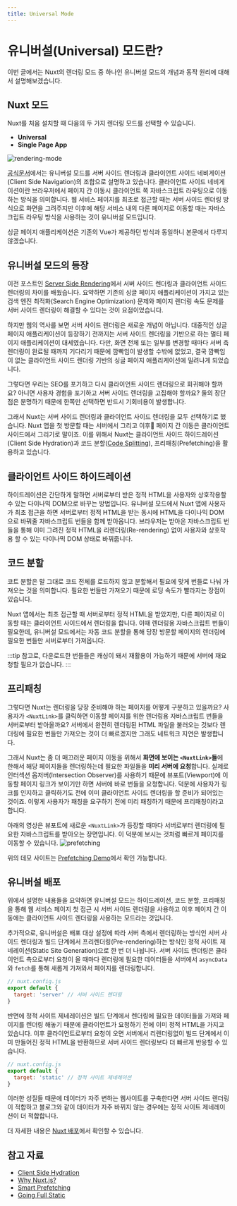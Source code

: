```yaml
---
title: Universal Mode
---
```


# 유니버설(Universal) 모드란?
이번 글에서는 Nuxt의 렌더링 모드 중 하나인 유니버설 모드의 개념과 동작 원리에 대해서 설명해보겠습니다.

## Nuxt 모드

Nuxt를 처음 설치할 때 다음의 두 가지 렌더링 모드를 선택할 수 있습니다. 
  * **Universal**
  * **Single Page App**
  
![rendering-mode](./images/rendering-mode.png)

[공식문서](https://nuxtjs.org/docs/2.x/configuration-glossary/configuration-mode)에서는 유니버설 모드를 서버 사이드 렌더링과 클라이언트 사이드 네비게이션(Client Side Navigation)의 조합으로 설명하고 있습니다. 클라이언트 사이드 네비게이션이란 브라우저에서 페이지 간 이동시 클라이언트 쪽 자바스크립트 라우팅으로 이동하는 방식을 의미합니다. 웹 서비스 페이지를 최초로 접근할 때는 서버 사이드 렌더링 방식으로 화면을 그려주지만 이후에 해당 서비스 내의 다른 페이지로 이동할 때는 자바스크립트 라우팅 방식을 사용하는 것이 유니버설 모드입니다. 

싱글 페이지 애플리케이션은 기존의 Vue가 제공하던 방식과 동일하니 본문에서 다루지 않겠습니다.


## 유니버설 모드의 등장

이전 포스트인 [Server Side Rendering](/nuxt/ssr.html)에서 서버 사이드 렌더링과 클라이언트 사이드 렌더링의 차이를 배웠습니다. 요약하면 기존의 싱글 페이지 애플리케이션이 가지고 있는 검색 엔진 최적화(Search Engine Optimization) 문제와 페이지 렌더링 속도 문제를 서버 사이드 렌더링이 해결할 수 있다는 것이 요점이었습니다. 

하지만 웹의 역사를 보면 서버 사이드 렌더링은 새로운 개념이 아닙니다. 대중적인 싱글 페이지 애플리케이션이 등장하기 전까지는 서버 사이드 렌더링을 기반으로 하는 멀티 페이지 애플리케이션이 대세였습니다. 다만, 화면 전체 또는 일부를 변경할 때마다 서버 측 렌더링이 완료될 때까지 기다리기 때문에 깜빡임이 발생할 수밖에 없었고, 결국 깜빡임이 없는 클라이언트 사이드 렌더링 기반의 싱글 페이지 애플리케이션에 밀려나게 되었습니다.

그렇다면 우리는 SEO를 포기하고 다시 클라이언트 사이드 렌더링으로 회귀해야 할까요? 아니면 사용자 경험을 포기하고 서버 사이드 렌더링을 고집해야 할까요? 둘의 장단점은 분명하기 때문에 한쪽만 선택하면 반드시 기회비용이 발생합니다. 

그래서 Nuxt는 서버 사이드 렌더링과 클라이언트 사이드 렌더링을 모두 선택하기로 했습니다. Nuxt 앱을 첫 방문할 때는 서버에서 그리고 이후 페이지 간 이동은 클라이언트 사이드에서 그리기로 말이죠. 이를 위해서 Nuxt는 클라이언트 사이드 하이드레이션(Client Side Hydration)과 코드 분할([Code Splitting](/advanced/code-splitting.html)), 프리패칭(Prefetching)을 활용하고 있습니다.

## 클라이언트 사이드 하이드레이션

하이드레이션은 간단하게 말하면 서버로부터 받은 정적 HTML을 사용자와 상호작용할 수 있는 다이나믹 DOM으로 바꾸는 방법입니다. 유니버설 모드에서 Nuxt 앱에 사용자가 최초 접근을 하면 서버로부터 정적 HTML을 받는 동시에 HTML을 다이나믹 DOM으로 바꿔줄 자바스크립트 번들을 함께 받아옵니다. 브라우저는 받아온 자바스크립트 번들을 통해 이미 그려진 정적 HTML을 리렌더링(Re-rendering) 없이 사용자와 상호작용 할 수 있는 다이나믹 DOM 상태로 바꿔줍니다.

## 코드 분할

코트 분할은 말 그대로 코드 전체를 로드하지 않고 분할해서 필요에 맞게 번들로 나눠 가져오는 것을 의미합니다. 필요한 번들만 가져오기 때문에 로딩 속도가 빨라지는 장점이 있습니다. 

Nuxt 앱에서는 최초 접근할 때 서버로부터 정적 HTML을 받았지만, 다른 페이지로 이동할 때는 클라이언트 사이드에서 렌더링을 합니다. 이때 렌더링용 자바스크립트 번들이 필요한데, 유니버설 모드에서는 자동 코드 분할을 통해 당장 방문할 페이지의 렌더링에 필요한 번들만 서버로부터 가져옵니다.

:::tip
참고로, 다운로드한 번들들은 캐싱이 돼서 재활용이 가능하기 때문에 서버에 재요청할 필요가 없습니다.
:::

## 프리패칭

그렇다면 Nuxt는 렌더링을 당장 준비해야 하는 페이지를 어떻게 구분하고 있을까요? 사용자가 `<NuxtLink>`를 클릭하면 이동할 페이지를 위한 렌더링용 자바스크립트 번들을 서버로부터 받아올까요? 서버에서 완전히 렌더링된 HTML 파일을 불러오는 것보다 렌더링에 필요한 번들만 가져오는 것이 더 빠르겠지만 그래도 네트워크 지연은 발생합니다.  

그래서 Nuxt는 좀 더 매끄러운 페이지 이동을 위해서 **화면에 보이는 `<NuxtLink>`들**에 한해서 해당 페이지들을 렌더링하는데 필요한 파일들을 **미리 서버에 요청**합니다. 실제로 인터섹션 옵저버(Intersection Observer)를 사용하기 때문에 뷰포트(Viewport)에 이동할 페이지 링크가 보이기만 하면 서버에 바로 번들을 요청합니다. 덕분에 사용자가 링크를 인지하고 클릭하기도 전에 이미 클라이언트 사이드 렌더링을 할 준비가 되어있는 것이죠. 이렇게 사용자가 패칭을 요구하기 전에 미리 패칭하기 때문에 프리패칭이라고 합니다.

아래의 영상은 뷰포트에 새로운 `<NuxtLink>`가 등장할 때마다 서버로부터 렌더링에 필요한 자바스크립트를 받아오는 장면입니다. 이 덕분에 보시는 것처럼 빠르게 페이지를 이동할 수 있습니다.
![prefetching](./images/prefetching.gif)

위의 데모 사이트는 [Prefetching Demo](https://nuxt-prefetch.surge.sh)에서 확인 가능합니다.

## 유니버설 배포

위에서 설명한 내용들을 요약하면 유니버설 모드는 하이드레이션, 코드 분할, 프리패칭을 통해 웹 서비스 페이지 첫 접근 시 서버 사이드 렌더링을 사용하고 이후 페이지 간 이동에는 클라이언트 사이드 렌더링을 사용하는 모드라는 것입니다.

추가적으로, 유니버설은 배포 대상 설정에 따라 서버 측에서 렌더링하는 방식인 서버 사이드 렌더링과 빌드 단계에서 프리렌더링(Pre-rendering)하는 방식인 정적 사이트 제네레이션(Static Site Generation)으로 한 번 더 나뉩니다. 서버 사이드 렌더링은 클라이언트 측으로부터 요청이 올 때마다 렌더링에 필요한 데이터들을 서버에서 `asyncData` 와 `fetch`를 통해 새롭게 가져와서 페이지를 렌더링합니다.  

```js
// nuxt.config.js
export default {
  target: 'server' // 서버 사이드 렌더링
}
```
반면에 정적 사이트 제네레이션은 빌드 단계에서 렌더링에 필요한 데이터들을 가져와 페이지를 렌더링 해놓기 때문에 클라이언트가 요청하기 전에 이미 정적 HTML을 가지고 있습니다. 이후 클라이언트로부터 요청이 오면 서버에서 리렌더링없이 빌드 단계에서 이미 만들어진 정적 HTML을 반환하므로 서버 사이드 렌더링보다 더 빠르게 반응할 수 있습니다.

```js
// nuxt.config.js
export default {
  target: 'static' // 정적 사이트 제네레이션
}
```

이러한 성질들 때문에 데이터가 자주 변하는 웹사이트를 구축한다면 서버 사이드 렌더링이 적합하고 블로그와 같이 데이터가 자주 바뀌지 않는 경우에는 정적 사이트 제네레이션이 더 적합합니다.

더 자세한 내용은 [Nuxt 배포](/nuxt/deployment.html)에서 확인할 수 있습니다.

## 참고 자료
- [Client Side Hydration](https://ssr.vuejs.org/guide/hydration.html)
- [Why Nuxt.js?](https://blog.logrocket.com/server-side-rendering-with-vue-and-nuxt-js-64a6d99f5a82/)
- [Smart Prefetching](https://nuxtjs.org/docs/2.x/features/nuxt-components#prefetchlinks) 
- [Going Full Static](https://nuxtjs.org/blog/going-full-static#smarter-nuxt-generate)
